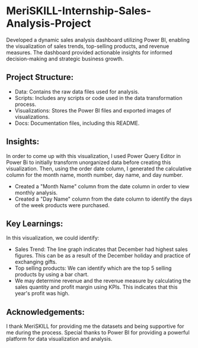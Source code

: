 # MeriSKILL-Internship-Sales-Analysis-Project
Developed a dynamic sales analysis dashboard utilizing Power BI, enabling the visualization of sales trends, top-selling products, and revenue measures. The dashboard provided actionable insights for informed decision-making and strategic business growth.

## Project Structure:
- Data: Contains the raw data files used for analysis.
- Scripts: Includes any scripts or code used in the data transformation process.
- Visualizations: Stores the Power BI files and exported images of visualizations.
- Docs: Documentation files, including this README.

## Insights:
In order to come up with this visualization, I used Power Query Editor in Power Bi to initially transform unorganized data before creating this visualization. Then, using the order date column, I generated the calculative column for the month name, month number, day name, and day number.
- Created a "Month Name" column from the date column in order to view monthly analysis.
- Created a "Day Name" column from the date column to identify the days of the week products were purchased.

## Key Learnings:
In this visualization, we could identify:
- Sales Trend: The line graph indicates that December had highest sales figures. This can be as a result of the December holiday and practice of exchanging gifts.
- Top selling products: We can identify which are the top 5 selling products by using a bar chart.
- We may determine revenue and the revenue measure by calculating the sales quantity and profit margin using KPIs. This indicates that this year's profit was high.



## Acknowledgements:
I thank MeriSKILL for providing me the datasets and being supportive for me during the process. Special thanks to Power BI for providing a powerful platform for data visualization and analysis.
